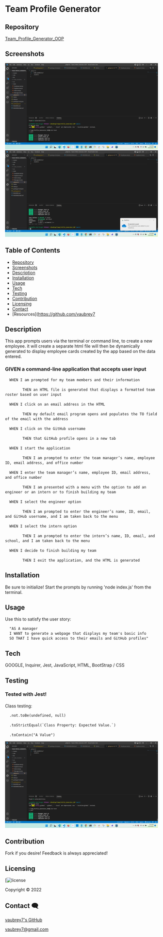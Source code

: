 # Team Profile Generator


## Repository 

[Team_Profile_Generator_OOP](https://github.com/vaubrey7/Team_Profile_Generator_OOP)


## Screenshots 

<img src="https://raw.githubusercontent.com/vaubrey7/Team_Profile_Generator_OOP/main/Assets/2022-09-26.png">
<img src="https://raw.githubusercontent.com/vaubrey7/Team_Profile_Generator_OOP/main/Assets/2022-09-26%20(1).png">



## Table of Contents

- [Repository](#Repository-)
- [Screenshots](#Screenshots-)
- [Description](#Description-)
- [Installation](#Installation-)
- [Usage](#Usage-)
- [Tech](#Tech-)
- [Testing](#Testing-)
- [Contribution](#Contribution-)
- [Licensing](#Licensing-)
- [Contact](#Contact-)
- [Resources](https://github.com/vaubrey7


## Description 

This app prompts users via the terminal or command line, to create a new employee. it will create a separate html file will then be dynamically generated to display employee cards created by the app based on the data entered.


### GIVEN a command-line application that accepts user input

      WHEN I am prompted for my team members and their information

            THEN an HTML file is generated that displays a formatted team roster based on user input

      WHEN I click on an email address in the HTML

            THEN my default email program opens and populates the TO field of the email with the address

      WHEN I click on the GitHub username

            THEN that GitHub profile opens in a new tab

      WHEN I start the application

            THEN I am prompted to enter the team manager’s name, employee ID, email address, and office number

      WHEN I enter the team manager’s name, employee ID, email address, and office number

            THEN I am presented with a menu with the option to add an engineer or an intern or to finish building my team

      WHEN I select the engineer option

            THEN I am prompted to enter the engineer’s name, ID, email, and GitHub username, and I am taken back to the menu

      WHEN I select the intern option

            THEN I am prompted to enter the intern’s name, ID, email, and school, and I am taken back to the menu

      WHEN I decide to finish building my team

            THEN I exit the application, and the HTML is generated


## Installation

Be sure to initialize! Start the prompts by running 'node index.js' from the terminal.


## Usage 
Use this to satisfy the user story:

      "AS A manager
      I WANT to generate a webpage that displays my team's basic info
      SO THAT I have quick access to their emails and GitHub profiles"


## Tech 

GOOGLE, Inquirer, Jest, JavaScript, HTML, BootStrap / CSS


## Testing

### Tested with Jest!
#### []()
#### []()

Class testing:

      .not.toBe(undefined, null)

      .toStrictEqual(`Class Property: Expected Value.`)

      .toContain("A Value")


<img src = "https://raw.githubusercontent.com/vaubrey7/Team_Profile_Generator_OOP/main/Assets/2022-09-26.png">




## Contribution 

Fork if you desire! Feedback is always appreciated!


## Licensing 

[![license](MIT)


Copyright &copy; 2022


## Contact 🗨

[vaubrey7's GitHub](https://github.com/vaubrey7)

vaubrey7@gmail.com

